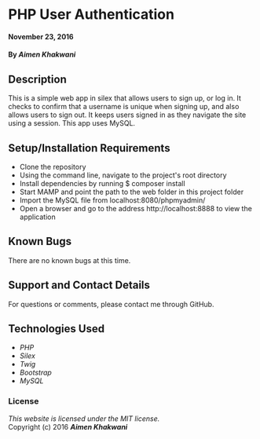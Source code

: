 # PHP User Authentication

#### November 23, 2016

#### By _**Aimen Khakwani**_

## Description

This is a simple web app in silex that allows users to sign up, or log in. It checks to confirm that a username is unique when signing up, and also allows users to sign out. It keeps users signed in as they navigate the site using a session. This app uses MySQL.


## Setup/Installation Requirements

* Clone the repository
* Using the command line, navigate to the project's root directory
* Install dependencies by running $ composer install
* Start MAMP and point the path to the web folder in this project folder
* Import the MySQL file from localhost:8080/phpmyadmin/
* Open a browser and go to the address http://localhost:8888 to view the application

## Known Bugs

There are no known bugs at this time.

## Support and Contact Details

For questions or comments, please contact me through GitHub.

## Technologies Used

* _PHP_
* _Silex_
* _Twig_
* _Bootstrap_
* _MySQL_

### License

*This website is licensed under the MIT license.*  
Copyright (c) 2016 **_Aimen Khakwani_**
